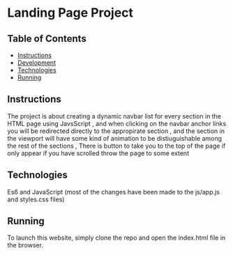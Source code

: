 # Landing Page Project
 

## Table of Contents

* [Instructions](#instructions)
* [Development](#Development)
* [Technologies](#Technologies)
* [Running](#Running)

## Instructions

The project is about creating a dynamic navbar list for every section in the HTML page using JavsScript , and when clicking on the navbar anchor links you will be redirected directly to the appropirate section , and the section in the viewport will have some kind of animation to be distiuguishable among the rest of the sections ,
There is button to take you to the top of the page if only appear if you have scrolled throw the page to some extent

## Technologies
 Es6 and JavaScript (most of the changes have been made to the js/app.js and styles.css files) 

 ## Running
 To launch this website, simply clone the repo and open the index.html file in the browser.

